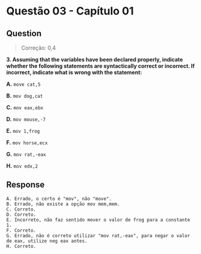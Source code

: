 # Questão 03 - Capítulo 01

## Question

> Correção: 0,4

**<p>3. Assuming that the variables have been declared properly, indicate whether the following statements are syntactically correct or incorrect. If incorrect, indicate what is wrong with the statement:</p>**
**<p>A.** ``move cat,5``</p>
**<p>B.** ``mov dog,cat``</p>
**<p>C.** ``mov eax,ebx``</p>
**<p>D.** ``mov mouse,-7``</p>
**<p>E.** ``mov 1,frog``</p>
**<p>F.** ``mov horse,ecx``</p>
**<p>G.** ``mov rat,-eax``</p>
**<p>H.** ``mov edx,2``</p>

## Response

```
A. Errado, o certo é "mov", não "move".
B. Errado, nâo existe a opção mov mem,mem.
C. Correto.
D. Correto.
E. Incorreto, não faz sentido mover o valor de frog para a constante 1.
F. Correto.
G. Errado, não é correto utilizar "mov rat,-eax", para negar o valor de eax, utilize neg eax antes.
H. Correto.
```
